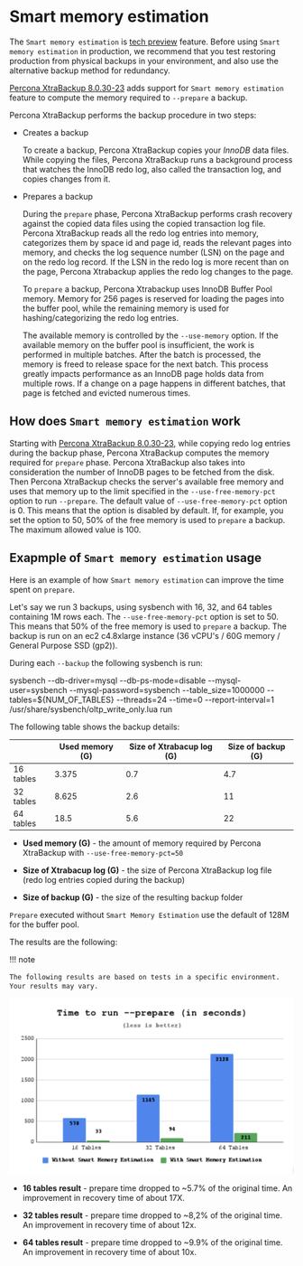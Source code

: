 # Smart memory estimation

The `Smart memory estimation` is [tech preview](../glossary.md#tech-preview) feature. Before using `Smart memory estimation` in production, we recommend that you test restoring production from physical backups in your environment, and also use the alternative backup method for redundancy.

[Percona XtraBackup 8.0.30-23](release-notes/8.0/8.0.30-23.0.md) adds support for `Smart memory estimation` feature to compute the memory required to `--prepare` a backup. 

Percona XtraBackup performs the backup procedure in two steps: 

* Creates a backup

    To create a backup, Percona XtraBackup copies your *InnoDB* data files. While copying the files, Percona XtraBackup runs a background process that watches the InnoDB redo log, also called the transaction log, and copies changes from it. 

* Prepares a backup

    During the `prepare` phase, Percona XtraBackup performs crash recovery against the copied data files using the copied transaction log file. Percona XtraBackup reads all the redo log entries into memory, categorizes them by space id and page id, reads the relevant pages into memory, and checks the log sequence number (LSN) on the page and on the redo log record. If the LSN in the redo log is more recent than on the page, Percona Xtrabackup applies the redo log changes to the page.

    To `prepare` a backup, Percona Xtrabackup uses InnoDB Buffer Pool memory. Memory for 256 pages is reserved for loading the pages into the buffer pool, while the remaining memory is used for hashing/categorizing the redo log entries. 

    The available memory is controlled by the `--use-memory` option. If the available memory on the buffer pool is insufficient, the work is performed in multiple batches. After the batch is processed, the memory is freed to release space for the next batch. This process greatly impacts performance as an InnoDB page holds data from multiple rows. If a change on a page happens in different batches, that page is fetched and evicted numerous times.

## How does `Smart memory estimation` work

Starting with [Percona XtraBackup 8.0.30-23](release-notes/8.0/8.0.30-23.0.md), while copying redo log entries during the backup phase, Percona XtraBackup computes the memory required for `prepare` phase. Percona XtraBackup also takes into consideration the number of InnoDB pages to be fetched from the disk. Then Percona XtraBackup checks the server's available free memory and uses that memory up to the limit specified in the `--use-free-memory-pct` option to run `--prepare`. The default value of `--use-free-memory-pct` option is 0. This means that the option is disabled by default. If, for example, you set the option to 50, 50% of the free memory is used to `prepare` a backup. The maximum allowed value is 100.

## Exapmple of `Smart memory estimation` usage

Here is an example of how `Smart memory estimation` can improve the time spent on `prepare`.

Let's say we run 3 backups, using sysbench with 16, 32, and 64 tables containing 1M rows each. The `--use-free-memory-pct` option is set to 50. This means that 50% of the free memory is used to `prepare` a backup. The backup is run on an ec2 c4.8xlarge instance (36 vCPU's / 60G memory / General Purpose SSD (gp2)). 

During each `--backup` the following sysbench is run:

  sysbench --db-driver=mysql --db-ps-mode=disable --mysql-user=sysbench --mysql-password=sysbench --table_size=1000000 --tables=${NUM_OF_TABLES} --threads=24 --time=0 --report-interval=1 /usr/share/sysbench/oltp_write_only.lua run

The following table shows the backup details:

||Used memory (G)|Size of Xtrabacup log (G)|Size of backup (G)|
|---|---|---|---|
| 16 tables | 3.375 | 0.7 | 4.7 |
| 32 tables | 8.625 | 2.6 | 11 |
| 64 tables | 18.5 | 5.6 | 22 |

* **Used memory (G)** - the amount of memory required by Percona XtraBackup with `--use-free-memory-pct=50`

* **Size of Xtrabacup log (G)** - the size of Percona XtraBackup log file (redo log entries copied during the backup)

* **Size of backup (G)** - the size of the resulting backup folder

`Prepare` executed without `Smart Memory Estimation` use the default of 128M for the buffer pool.

The results are the following:

!!! note

    The following results are based on tests in a specific environment. Your results may vary.

![Time to run --prepare](../_static/smart_memory_estimation.png)

* **16 tables result** - prepare time dropped to ~5.7% of the original time. An improvement in recovery time of about 17X.

* **32 tables result** - prepare time dropped to ~8,2% of the original time. An improvement in recovery time of about 12x.

* **64 tables result** - prepare time dropped to ~9.9% of the original time. An improvement in recovery time of about 10x.
